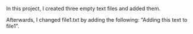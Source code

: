 
In this project, I created three empty text files and added them.

Afterwards, I changed file1.txt by adding the following:  "Adding this text to file1".
